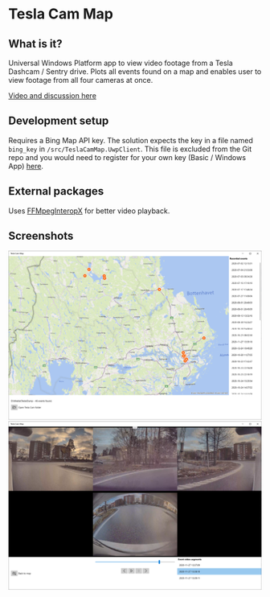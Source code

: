 # Tesla Cam Map
## What is it?
Universal Windows Platform app to view video footage from a Tesla Dashcam / Sentry drive. Plots all events found on a map and enables user to view footage from all four cameras at once.

[Video and discussion here](https://www.reddit.com/r/teslamotors/comments/lxzhv4/i_put_together_a_windows_tesla_cam_viewer_app/)

## Development setup
Requires a Bing Map API key. The solution expects the key in a file named `bing_key` in `/src/TeslaCamMap.UwpClient`. This file is excluded from the Git repo and you would need to register for your own key (Basic / Windows App) [here](https://www.microsoft.com/en-us/maps/create-a-bing-maps-key).

## External packages
Uses [FFMpegInteropX](https://github.com/ffmpeginteropx/FFmpegInteropX) for better video playback.

## Screenshots
![how to start game](https://github.com/grankko/TeslaCamMap/raw/main/screenshot_map.png)
![how to start game](https://github.com/grankko/TeslaCamMap/raw/main/screenshot_video.png)
